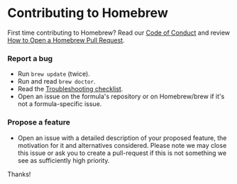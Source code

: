 # Contributing to Homebrew

First time contributing to Homebrew? Read our [Code of Conduct](https://github.com/Homebrew/.github/blob/HEAD/CODE_OF_CONDUCT.md#code-of-conduct) and review [How to Open a Homebrew Pull Request][def].

### Report a bug

* Run `brew update` (twice).
* Run and read `brew doctor`.
* Read the [Troubleshooting checklist][def2].
* Open an issue on the formula's repository or on Homebrew/brew if it's not a formula-specific issue.

### Propose a feature

* Open an issue with a detailed description of your proposed feature, the motivation for it and alternatives considered. Please note we may close this issue or ask you to create a pull-request if this is not something we see as sufficiently high priority.

Thanks!


[def]: https://docs.brew.sh/How-To-Open-a-Homebrew-Pull-Request
[def2]: https://docs.brew.sh/Troubleshooting
